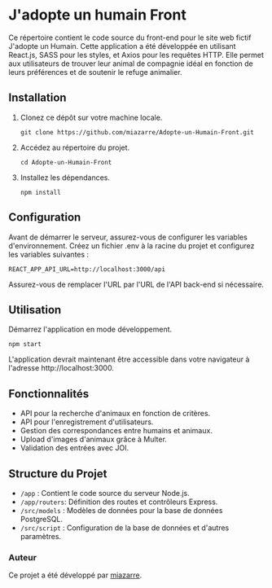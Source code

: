 # J'adopte un humain Front

Ce répertoire contient le code source du front-end pour le site web fictif J'adopte un Humain. Cette application a été développée en utilisant React.js, SASS pour les styles, et Axios pour les requêtes HTTP. Elle permet aux utilisateurs de trouver leur animal de compagnie idéal en fonction de leurs préférences et de soutenir le refuge animalier.

## Installation

1. Clonez ce dépôt sur votre machine locale.

   `git clone https://github.com/miazarre/Adopte-un-Humain-Front.git`

2. Accédez au répertoire du projet.

   `cd Adopte-un-Humain-Front`

3. Installez les dépendances.

   `npm install`

## Configuration

Avant de démarrer le serveur, assurez-vous de configurer les variables d'environnement. Créez un fichier .env à la racine du projet et configurez les variables suivantes :

`REACT_APP_API_URL=http://localhost:3000/api`

Assurez-vous de remplacer l'URL par l'URL de l'API back-end si nécessaire.

## Utilisation

Démarrez l'application en mode développement.

`npm start`

L'application devrait maintenant être accessible dans votre navigateur à l'adresse http://localhost:3000.

## Fonctionnalités

- API pour la recherche d'animaux en fonction de critères.
- API pour l'enregistrement d'utilisateurs.
- Gestion des correspondances entre humains et animaux.
- Upload d'images d'animaux grâce à Multer.
- Validation des entrées avec JOI.

## Structure du Projet

- `/app` : Contient le code source du serveur Node.js.
- `/app/routers`: Définition des routes et contrôleurs Express.
- `/src/models` : Modèles de données pour la base de données PostgreSQL.
- `/src/script` : Configuration de la base de données et d'autres paramètres.

### Auteur

Ce projet a été développé par [miazarre](https://github.com/miazarre).

